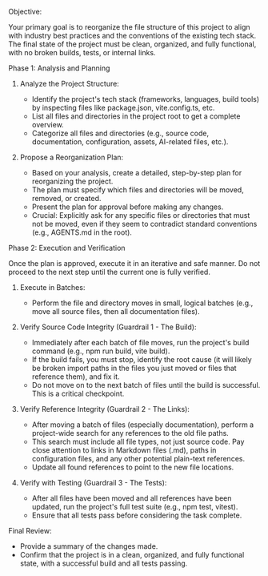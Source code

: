 Objective:

  Your primary goal is to reorganize the file structure of this project to align with industry best practices and the conventions of the existing tech stack. The final state 
  of the project must be clean, organized, and fully functional, with no broken builds, tests, or internal links.

  Phase 1: Analysis and Planning

   1. Analyze the Project Structure:
       * Identify the project's tech stack (frameworks, languages, build tools) by inspecting files like package.json, vite.config.ts, etc.
       * List all files and directories in the project root to get a complete overview.
       * Categorize all files and directories (e.g., source code, documentation, configuration, assets, AI-related files, etc.).

   2. Propose a Reorganization Plan:
       * Based on your analysis, create a detailed, step-by-step plan for reorganizing the project.
       * The plan must specify which files and directories will be moved, removed, or created.
       * Present the plan for approval before making any changes.
       * Crucial: Explicitly ask for any specific files or directories that must not be moved, even if they seem to contradict standard conventions (e.g., AGENTS.md in the 
         root).

  Phase 2: Execution and Verification

  Once the plan is approved, execute it in an iterative and safe manner. Do not proceed to the next step until the current one is fully verified.

   1. Execute in Batches:
       * Perform the file and directory moves in small, logical batches (e.g., move all source files, then all documentation files).

   2. Verify Source Code Integrity (Guardrail 1 - The Build):
       * Immediately after each batch of file moves, run the project's build command (e.g., npm run build, vite build).
       * If the build fails, you must stop, identify the root cause (it will likely be broken import paths in the files you just moved or files that reference them), and fix 
         it.
       * Do not move on to the next batch of files until the build is successful. This is a critical checkpoint.

   3. Verify Reference Integrity (Guardrail 2 - The Links):
       * After moving a batch of files (especially documentation), perform a project-wide search for any references to the old file paths.
       * This search must include all file types, not just source code. Pay close attention to links in Markdown files (.md), paths in configuration files, and any other 
         potential plain-text references.
       * Update all found references to point to the new file locations.

   4. Verify with Testing (Guardrail 3 - The Tests):
       * After all files have been moved and all references have been updated, run the project's full test suite (e.g., npm test, vitest).
       * Ensure that all tests pass before considering the task complete.

  Final Review:

   * Provide a summary of the changes made.
   * Confirm that the project is in a clean, organized, and fully functional state, with a successful build and all tests passing.